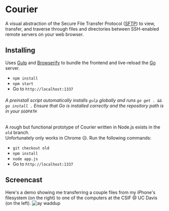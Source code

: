 
# Courier
A visual abstraction of the Secure File Transfer Protocol ([SFTP](https://en.wikipedia.org/wiki/SSH_File_Transfer_Protocol)) to view, transfer, and traverse through files and directories between SSH-enabled remote servers on your web browser.

## Installing
Uses [Gulp](http://gulpjs.com) and [Browserify](http://browserify.org) to bundle the frontend and live-reload the [Go](https://golang.org) server.

- `npm install` 
- `npm start`
- Go to `http://localhost:1337`

###### A preinstall script automatically installs `gulp` globally and runs `go get . && go install .` Ensure that Go is installed correctly and the repository path is in your `$GOPATH`

A rough but functional prototype of Courier written in Node.js exists in the `old` branch.  <br /> Unfortunately only works in Chrome 😥.
Run the following commands:

- `git checkout old`
- `npm install` 
- `node app.js`
- Go to `http://localhost:1337` 

## Screencast
Here's a demo showing me transferring a couple files from my iPhone's filesystem (on the right) to one of the computers at the CSIF @ UC Davis (on the left).
![](https://raw.githubusercontent.com/askwon/courier/master/src/assets/images/demo.gif "ay waddup")


